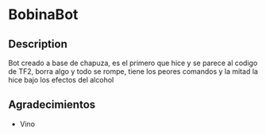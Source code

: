# BobinaBot
## Description
Bot creado a base de chapuza, es el primero que hice y se parece al codigo de TF2, borra algo y todo se rompe, tiene los peores comandos y la mitad la hice bajo los efectos del alcohol

## Agradecimientos
* Vino

